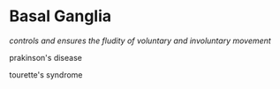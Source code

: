 # Basal Ganglia

_controls and ensures the fludity of voluntary and involuntary movement_

prakinson's disease

tourette's syndrome

